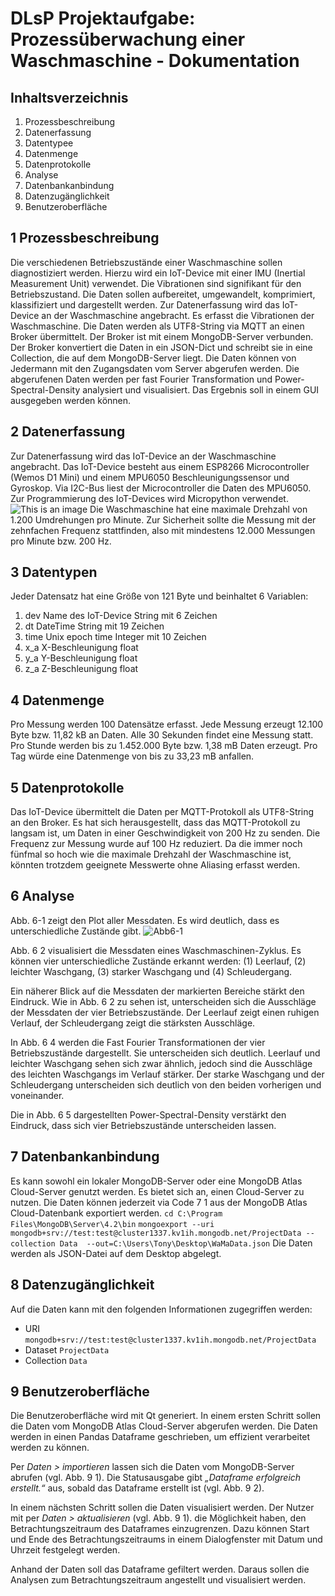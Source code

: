 # DLsP Projektaufgabe: Prozessüberwachung einer Waschmaschine - Dokumentation

## Inhaltsverzeichnis
1.	Prozessbeschreibung
2.	Datenerfassung
3.	Datentypee
4.	Datenmenge
5.	Datenprotokolle	
6.	Analyse	
7.	Datenbankanbindung	
8.	Datenzugänglichkeit	
9.	Benutzeroberfläche	

## 1 Prozessbeschreibung
Die verschiedenen Betriebszustände einer Waschmaschine sollen diagnostiziert werden. Hierzu wird ein IoT-Device mit einer IMU (Inertial Measurement Unit) verwendet. Die Vibrationen sind signifikant für den Betriebszustand. Die Daten sollen aufbereitet, umgewandelt, komprimiert, klassifiziert und dargestellt werden.
Zur Datenerfassung wird das IoT-Device an der Waschmaschine angebracht. Es erfasst die Vibrationen der Waschmaschine. Die Daten werden als UTF8-String via MQTT an einen Broker übermittelt. Der Broker ist mit einem MongoDB-Server verbunden. Der Broker konvertiert die Daten in ein JSON-Dict und schreibt sie in eine Collection, die auf dem MongoDB-Server liegt.
Die Daten können von Jedermann mit den Zugangsdaten vom Server abgerufen werden. Die abgerufenen Daten werden per fast Fourier Transformation und Power-Spectral-Density analysiert und visualisiert. Das Ergebnis soll in einem GUI ausgegeben werden können.

## 2 Datenerfassung
Zur Datenerfassung wird das IoT-Device an der Waschmaschine angebracht. Das IoT-Device besteht aus einem ESP8266 Microcontroller (Wemos D1 Mini) und einem MPU6050 Beschleunigungssensor und Gyroskop. Via I2C-Bus liest der Microcontroller die Daten des MPU6050. Zur Programmierung des IoT-Devices wird Micropython verwendet.
![This is an image](/../main/11_Abbildungen/WaMa.jpg)
Die Waschmaschine hat eine maximale Drehzahl von 1.200 Umdrehungen pro Minute. Zur Sicherheit sollte die Messung mit der zehnfachen Frequenz stattfinden, also mit mindestens 12.000 Messungen pro Minute bzw. 200 Hz.

## 3 Datentypen
Jeder Datensatz hat eine Größe von 121 Byte und beinhaltet 6 Variablen:
1.	dev	Name des IoT-Device		String mit 6 Zeichen
2.	dt	DateTime			String mit 19 Zeichen
3.	time	Unix epoch time		Integer mit 10 Zeichen
4.	x_a	X-Beschleunigung 		float
5.	y_a	Y-Beschleunigung		float
6.	z_a	Z-Beschleunigung		float

## 4 Datenmenge
Pro Messung werden 100 Datensätze erfasst. Jede Messung erzeugt 12.100 Byte bzw. 11,82 kB an Daten. Alle 30 Sekunden findet eine Messung statt. Pro Stunde werden bis zu 1.452.000 Byte bzw. 1,38 mB Daten erzeugt. Pro Tag würde eine Datenmenge von bis zu 33,23 mB anfallen.

## 5 Datenprotokolle
Das IoT-Device übermittelt die Daten per MQTT-Protokoll als UTF8-String an den Broker. Es hat sich herausgestellt, dass das MQTT-Protokoll zu langsam ist, um Daten in einer Geschwindigkeit von 200 Hz zu senden. Die Frequenz zur Messung wurde auf 100 Hz reduziert. Da die immer noch fünfmal so hoch wie die maximale Drehzahl der Waschmaschine ist, könnten trotzdem geeignete Messwerte ohne Aliasing erfasst werden.

## 6 Analyse
Abb. 6-1 zeigt den Plot aller Messdaten. Es wird deutlich, dass es unterschiedliche Zustände gibt.
![Abb6-1](/../main/11_Abbildungen/Abb6-1.png)

Abb. 6 2 visualisiert die Messdaten eines Waschmaschinen-Zyklus. Es können vier unterschiedliche Zustände erkannt werden: (1) Leerlauf, (2) leichter Waschgang, (3) starker Waschgang und (4) Schleudergang.

Ein näherer Blick auf die Messdaten der markierten Bereiche stärkt den Eindruck. Wie in Abb. 6 2 zu sehen ist, unterscheiden sich die Ausschläge der Messdaten der vier Betriebszustände. Der Leerlauf zeigt einen ruhigen Verlauf, der Schleudergang zeigt die stärksten Ausschläge.

In Abb. 6 4 werden die Fast Fourier Transformationen der vier Betriebszustände dargestellt. Sie unterscheiden sich deutlich. Leerlauf und leichter Waschgang sehen sich zwar ähnlich, jedoch sind die Ausschläge des leichten Waschgangs im Verlauf stärker. Der starke Waschgang und der Schleudergang unterscheiden sich deutlich von den beiden vorherigen und voneinander. 

Die in Abb. 6 5 dargestellten Power-Spectral-Density verstärkt den Eindruck, dass sich vier Betriebszustände unterscheiden lassen.

## 7 Datenbankanbindung
Es kann sowohl ein lokaler MongoDB-Server oder eine MongoDB Atlas Cloud-Server genutzt werden. Es bietet sich an, einen Cloud-Server zu nutzen. Die Daten können jederzeit via Code 7 1 aus der MongoDB Atlas Cloud-Datenbank exportiert werden.
`cd C:\Program Files\MongoDB\Server\4.2\bin`
`mongoexport --uri mongodb+srv://test:test@cluster1337.kv1ih.mongodb.net/ProjectData --collection Data  --out=C:\Users\Tony\Desktop\WaMaData.json`
Die Daten werden als JSON-Datei auf dem Desktop abgelegt.

## 8 Datenzugänglichkeit
Auf die Daten kann mit den folgenden Informationen zugegriffen werden:
- URI           `mongodb+srv://test:test@cluster1337.kv1ih.mongodb.net/ProjectData`
- Dataset       `ProjectData`
- Collection    `Data`

## 9 Benutzeroberfläche
Die Benutzeroberfläche wird mit Qt generiert. In einem ersten Schritt sollen die Daten vom MongoDB Atlas Cloud-Server abgerufen werden. Die Daten werden in einen Pandas Dataframe geschrieben, um effizient verarbeitet werden zu können.

Per *Daten > importieren* lassen sich die Daten vom MongoDB-Server abrufen (vgl. Abb. 9 1). Die Statusausgabe gibt *„Dataframe erfolgreich erstellt.“* aus, sobald das Dataframe erstellt ist (vgl. Abb. 9 2).

In einem nächsten Schritt sollen die Daten visualisiert werden. Der Nutzer mit per *Daten > aktualisieren* (vgl. Abb. 9 1). die Möglichkeit haben, den Betrachtungszeitraum des Dataframes einzugrenzen. Dazu können Start und Ende des Betrachtungszeitraums in einem Dialogfenster mit Datum und Uhrzeit festgelegt werden.

Anhand der Daten soll das Dataframe gefiltert werden. Daraus sollen die Analysen zum Betrachtungszeitraum angestellt und visualisiert werden.

